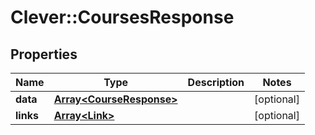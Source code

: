 # Clever::CoursesResponse

## Properties
Name | Type | Description | Notes
------------ | ------------- | ------------- | -------------
**data** | [**Array&lt;CourseResponse&gt;**](CourseResponse.md) |  | [optional] 
**links** | [**Array&lt;Link&gt;**](Link.md) |  | [optional] 


